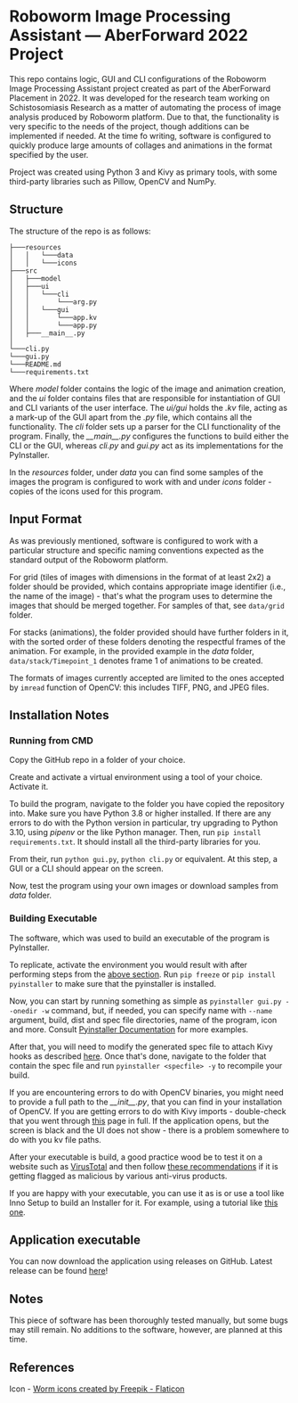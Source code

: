 # Roboworm Image Processing Assistant — AberForward 2022 Project #

This repo contains logic, GUI and CLI configurations of the Roboworm Image Processing Assistant project created as part of the AberForward Placement in 2022. 
It was developed for the research team working on Schistosomiasis Research as a matter of automating the process of image analysis produced by Roboworm platform.
Due to that, the functionality is very specific to the needs of the project, though additions can be implemented if needed. At the time fo writing, software is 
configured to quickly produce large amounts of collages and animations in the format specified by the user.

Project was created using Python 3 and Kivy as primary tools, with some third-party libraries such as Pillow, OpenCV and NumPy. 

## Structure ##

The structure of the repo is as follows:

```
├───resources
│   │   └───data
│   │   └───icons
├───src
│   ├───model
│   ├───ui
│   │   └───cli
│   │       └───arg.py
│   │   └───gui
│   │       └───app.kv
│   │       └───app.py
│   ├───__main__.py
│
└───cli.py
└───gui.py   
└───README.md
└───requirements.txt
```

Where *model* folder contains the logic of the image and animation creation, and the *ui* folder contains files that are responsible 
for instantiation of GUI and CLI variants of the user interface. The *ui/gui* holds the *.kv* file, acting as a mark-up of the GUI apart from the *.py* file, which 
contains all the functionality. The *cli* folder sets up a parser for the CLI functionality of the program. Finally, the *\_\_main\_\_.py* configures the functions to 
build either the CLI or the GUI, whereas *cli.py* and *gui.py* act as its implementations for the PyInstaller.

In the *resources* folder, under *data* you can find some samples of the images the program is configured to work with and under *icons* folder - copies of the 
icons used for this program.

## Input Format ##

As was previously mentioned, software is configured to work with a particular structure and specific naming conventions expected 
as the standard output of the Roboworm platform. 

For grid (tiles of images with dimensions in the format of at least 2x2) a folder should be provided, which contains appropriate
image identifier (i.e., the name of the image) - that's what the program uses to determine the images that should be merged together. For samples of that, see `data/grid`
folder.

For stacks (animations), the folder provided should have further folders in it, with the sorted order of these folders denoting the
respectful frames of the animation. For example, in the provided example in the *data* folder, `data/stack/Timepoint_1` denotes frame 1 of 
animations to be created. 

The formats of images currently accepted are limited to the ones accepted by `imread` function of OpenCV: this includes TIFF, PNG, and JPEG files. 

## Installation Notes ##

### Running from CMD ###

Copy the GitHub repo in a folder of your choice.

Create and activate a virtual environment using a tool of your choice. Activate it. 

To build the program, navigate to the folder you have copied the repository into. 
Make sure you have Python 3.8 or higher installed. If there are any errors to do with the Python version 
in particular, try upgrading to Python 3.10, using *pipenv* or the like Python manager. 
Then, run `pip install requirements.txt`. It should install all the third-party libraries for you.

From their, run `python gui.py`, `python cli.py` or equivalent. At this step, a GUI or a CLI should appear on the screen. 

Now, test the program using your own images or download samples from *data* folder.

### Building Executable ###

The software, which was used to build an executable of the program is PyInstaller.

To replicate, activate the environment you would result with after performing steps from the [above section](#running-from-cmd).
Run `pip freeze` or `pip install pyinstaller` to make sure that the pyinstaller is installed. 

Now, you can start by running something as simple as `pyinstaller gui.py --onedir -w` command, but, if needed, you can specify
name with `--name` argument, build, dist and spec file directories, name of the program, icon and more. Consult [Pyinstaller Documentation](https://pyinstaller.org/en/stable/)
for more examples.

After that, you will need to modify the generated spec file to attach Kivy hooks as described [here](https://kivy.org/doc/stable/guide/packaging-windows.html).
Once that's done, navigate to the folder that contain the spec file and run `pyinstaller <specfile> -y` to recompile your build.

If you are encountering errors to do with OpenCV binaries, you might need to provide a full path to the *\_\_init\_\_.py*, 
that you can find in your installation of OpenCV. If you are getting errors to do with Kivy imports - double-check that you went 
through [this](https://kivy.org/doc/stable/guide/packaging-windows.html) page in full. If the application opens, but the screen is black
and the UI does not show - there is a problem somewhere to do with you kv file paths.

After your executable is build, a good practice wood be to test it on a website such as [VirusTotal](https://www.virustotal.com/gui/home/upload) 
and then follow [these recommendations](https://python.plainenglish.io/pyinstaller-exe-false-positive-trojan-virus-resolved-b33842bd3184)
if it is getting flagged as malicious by various anti-virus products.

If you are happy with your executable, you can use it as is or use a tool like Inno Setup to build an Installer for it.
For example, using a tutorial like [this one](https://www.geeksforgeeks.org/convert-python-code-to-a-software-to-install-on-windows-using-inno-setup-compiler/).

## Application executable ##

You can now download the application using releases on GitHub. Latest release can be found [here](https://github.com/nika-karsanova/aberforward-roboworm/releases/tag/v1.0.0)!

## Notes ##

This piece of software has been thoroughly tested manually, but some bugs may still remain. No additions to the software, however,
are planned at this time.

## References ##

Icon - [Worm icons created by Freepik - Flaticon](https://www.flaticon.com/free-icons/worm)
